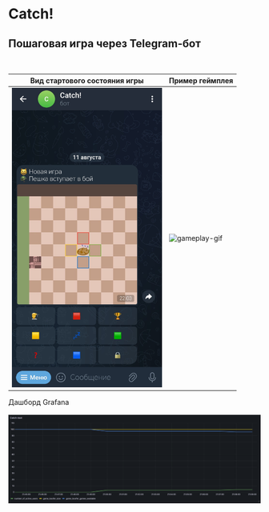 <h1>Catch!</h1>
<h2>Пошаговая игра через Telegram-бот</h2>
<br>

|Вид стартового состояния игры|Пример геймплея|
|-----------------------------|---------------|
|<img alt="start-screenshot" src="https://raw.githubusercontent.com/WRABZY/catch-public/refs/heads/main/example/start.jpg" width="300">|<img alt="gameplay-gif" src="https://github.com/WRABZY/catch-public/blob/main/example/gameplay.gif" width="300">|

Дашборд Grafana<br>
<br>
<img alt="grafana-dashboard" src="https://raw.githubusercontent.com/WRABZY/catch-public/refs/heads/main/example/grafana-dashboard.png" width="1000">
